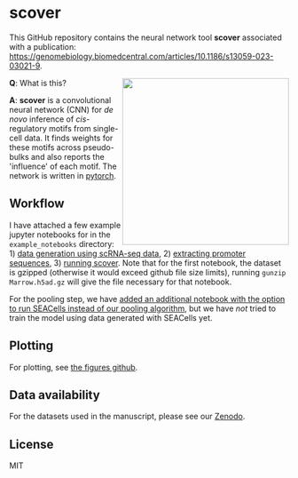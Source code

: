 # scover 

This GitHub repository contains the neural network tool **scover** associated with a publication: https://genomebiology.biomedcentral.com/articles/10.1186/s13059-023-03021-9.

<img src="https://github.com/jacobhepkema/scover/raw/master/scover_logo.png" width=300 align=right>

__Q__: What is this? 

__A__: __scover__ is a convolutional neural network (CNN) for *de novo* inference of *cis*-regulatory motifs from single-cell data. 
It finds weights for these motifs across pseudo-bulks and also reports the 'influence' of each motif. The network is written in 
[pytorch](https://pytorch.org/).

## Workflow

I have attached a few example jupyter notebooks for in the `example_notebooks` directory: 1) [data generation using scRNA-seq data](https://github.com/jacobhepkema/scover/blob/master/example_notebooks/01_pool_dataset.ipynb), 2) [extracting promoter sequences](https://github.com/jacobhepkema/scover/blob/master/example_notebooks/02_get_sequences.ipynb), 3) [running scover](https://github.com/jacobhepkema/scover/blob/master/example_notebooks/03_run_scover.ipynb). Note that for the first notebook, the dataset is gzipped (otherwise it would exceed github file size limits), running `gunzip Marrow.h5ad.gz` will give the file necessary for that notebook.

For the pooling step, we have [added an additional notebook with the option to run SEACells instead of our pooling algorithm](https://github.com/jacobhepkema/scover/blob/master/example_notebooks/01b_pool_dataset_SEACells.ipynb), but we have _not_ tried to train the model using data generated with SEACells yet.

## Plotting

For plotting, see [the figures github](https://github.com/jacobhepkema/scoverplots).

## Data availability

For the datasets used in the manuscript, please see our [Zenodo](https://doi.org/10.5281/zenodo.8060659).

## License
MIT
